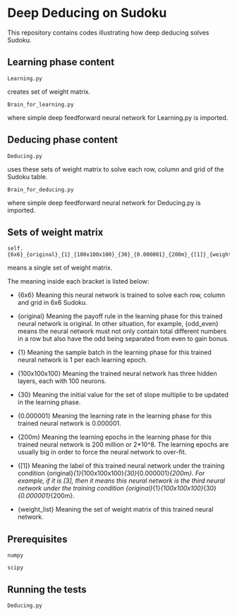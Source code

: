 # Deep Deducing on Sudoku

This repository contains codes illustrating how deep deducing solves Sudoku.

## Learning phase content

```
Learning.py            
```

creates set of weight matrix.

```
Brain_for_learning.py
```

where simple deep feedforward neural network for Learning.py is imported.

## Deducing phase content

```
Deducing.py              
```

uses these sets of weight matrix to solve each row, column and grid of the Sudoku table.

```
Brain_for_deducing.py   
```

where simple deep feedforward neural network for Deducing.py is imported.

## Sets of weight matrix

```
self.{6x6}_{original}_{1}_{100x100x100}_{30}_{0.000001}_{200m}_{[1]}_{weight_list}
```

means a single set of weight matrix.


The meaning inside each bracket is listed below:

*  {6x6}
          Meaning this neural network is trained to solve each row, column and grid in 6x6 Sudoku.
          
*  {original}
          Meaning the payoff rule in the learning phase for this trained neural network is original.
          In other situation, for example, {odd_even} means the neural network must not only contain total different 
          numbers in a row but also have the odd being separated from even to gain bonus.
          
*  {1}
          Meaning the sample batch in the learning phase for this trained neural network is 1 per each learning epoch.
          
*  {100x100x100}
          Meaning the trained neural network has three hidden layers, each with 100 neurons.
          
*  {30}
          Meaning the initial value for the set of slope multiplie to be updated in the learning phase.
          
*  {0.000001}
          Meaning the learning rate in the learning phase for this trained neural network is 0.000001.
*  {200m}
          Meaning the learning epochs in the learning phase for this trained neural network is 200 million or 2*10^8. The learning epochs are usually big in order to force the neural network to over-fit.
*  {[1]}
          Meaning the label of this trained neural network under the training condition {original}_{1}_{100x100x100}_{30}_{0.000001}_{200m}.
          For example, if it is [3], then it means this neural network is the third neural network under the training condition 
          {original}_{1}_{100x100x100}_{30}_{0.000001}_{200m}.
          
*  {weight_list}
          Meaning the set of weight matrix of this trained neural network.

## Prerequisites

```
numpy
```

```
scipy
```

## Running the tests

```
Deducing.py  
```



